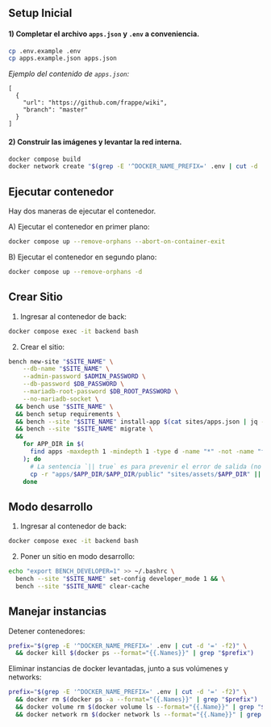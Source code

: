 ## Setup Inicial

#### 1) Completar el archivo `apps.json` y `.env` a conveniencia.

```sh
cp .env.example .env
cp apps.example.json apps.json
```

_Ejemplo del contenido de `apps.json`:_
```
[
  {
    "url": "https://github.com/frappe/wiki",
    "branch": "master"
  }
]
```

#### 2) Construir las imágenes y levantar la red interna.

```sh
docker compose build
docker network create "$(grep -E '^DOCKER_NAME_PREFIX=' .env | cut -d '=' -f2)"_"$(grep -E '^DOCKER_DB_NETWORK_NAME=' .env | cut -d '=' -f2)"
```

## Ejecutar contenedor

Hay dos maneras de ejecutar el contenedor.

A) Ejecutar el contenedor en primer plano:
```sh
docker compose up --remove-orphans --abort-on-container-exit
```

B) Ejecutar el contenedor en segundo plano:
```sh
docker compose up --remove-orphans -d
```

## Crear Sitio

1) Ingresar al contenedor de back:
```sh
docker compose exec -it backend bash
```

2) Crear el sitio:
```sh
bench new-site "$SITE_NAME" \
    --db-name "$SITE_NAME" \
    --admin-password $ADMIN_PASSWORD \
    --db-password $DB_PASSWORD \
    --mariadb-root-password $DB_ROOT_PASSWORD \
    --no-mariadb-socket \
  && bench use "$SITE_NAME" \
  && bench setup requirements \
  && bench --site "$SITE_NAME" install-app $(cat sites/apps.json | jq -r 'keys[]' | tr '\n' ' ') \
  && bench --site "$SITE_NAME" migrate \
  &&
    for APP_DIR in $(
      find apps -maxdepth 1 -mindepth 1 -type d -name "*" -not -name "frappe" -exec basename {} \;
    ); do
      # La sentencia `|| true` es para prevenir el error de salida (no el mensaje) `cannot copy a directory, <*>, into itself`
      cp -r "apps/$APP_DIR/$APP_DIR/public" "sites/assets/$APP_DIR" || true;
    done
```

## Modo desarrollo

1) Ingresar al contenedor de back:
```sh
docker compose exec -it backend bash
```

2) Poner un sitio en modo desarrollo:
```sh
echo "export BENCH_DEVELOPER=1" >> ~/.bashrc \
  bench --site "$SITE_NAME" set-config developer_mode 1 && \
  bench --site "$SITE_NAME" clear-cache
```

## Manejar instancias

Detener contenedores:
```sh
prefix="$(grep -E '^DOCKER_NAME_PREFIX=' .env | cut -d '=' -f2)" \
  && docker kill $(docker ps --format="{{.Names}}" | grep "$prefix")
```

Eliminar instancias de docker levantadas, junto a sus volúmenes y networks:
```sh
prefix="$(grep -E '^DOCKER_NAME_PREFIX=' .env | cut -d '=' -f2)" \
  && docker rm $(docker ps -a --format="{{.Names}}" | grep "$prefix") || true \
  && docker volume rm $(docker volume ls --format="{{.Name}}" | grep "$prefix") || true \
  && docker network rm $(docker network ls --format="{{.Name}}" | grep "$prefix") || true
```
